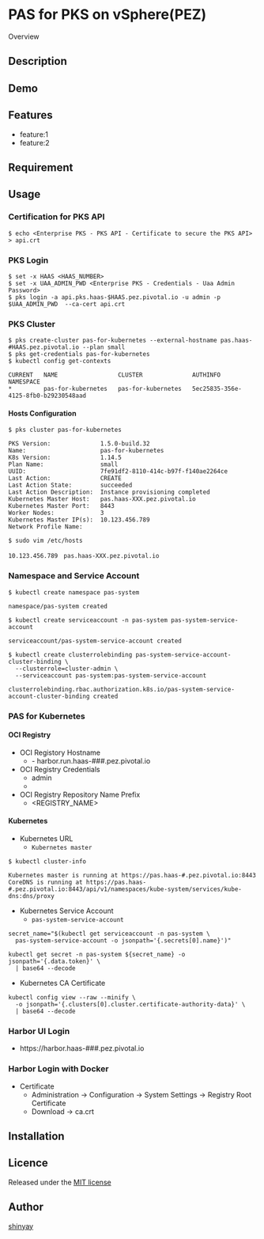 # PAS for PKS on vSphere(PEZ)

Overview

## Description

## Demo

## Features

- feature:1
- feature:2

## Requirement

## Usage
### Certification for PKS API
```
$ echo <Enterprise PKS - PKS API - Certificate to secure the PKS API> > api.crt
```
### PKS Login
```
$ set -x HAAS <HAAS_NUMBER>
$ set -x UAA_ADMIN_PWD <Enterprise PKS - Credentials - Uaa Admin Password>
$ pks login -a api.pks.haas-$HAAS.pez.pivotal.io -u admin -p $UAA_ADMIN_PWD  --ca-cert api.crt
```

### PKS Cluster
```
$ pks create-cluster pas-for-kubernetes --external-hostname pas.haas-#HAAS.pez.pivotal.io --plan small
$ pks get-credentials pas-for-kubernetes
$ kubectl config get-contexts

CURRENT   NAME                 CLUSTER              AUTHINFO                               NAMESPACE
*         pas-for-kubernetes   pas-for-kubernetes   5ec25835-356e-4125-8fb0-b29230548aad
```

#### Hosts Configuration
```
$ pks cluster pas-for-kubernetes

PKS Version:              1.5.0-build.32
Name:                     pas-for-kubernetes
K8s Version:              1.14.5
Plan Name:                small
UUID:                     7fe91df2-8110-414c-b97f-f140ae2264ce
Last Action:              CREATE
Last Action State:        succeeded
Last Action Description:  Instance provisioning completed
Kubernetes Master Host:   pas.haas-XXX.pez.pivotal.io
Kubernetes Master Port:   8443
Worker Nodes:             3
Kubernetes Master IP(s):  10.123.456.789
Network Profile Name:
```

```
$ sudo vim /etc/hosts

10.123.456.789　pas.haas-XXX.pez.pivotal.io
```

### Namespace and Service Account
```
$ kubectl create namespace pas-system

namespace/pas-system created
```

```
$ kubectl create serviceaccount -n pas-system pas-system-service-account

serviceaccount/pas-system-service-account created
```

```
$ kubectl create clusterrolebinding pas-system-service-account-cluster-binding \
  --clusterrole=cluster-admin \
  --serviceaccount pas-system:pas-system-service-account

clusterrolebinding.rbac.authorization.k8s.io/pas-system-service-account-cluster-binding created
```

### PAS for Kubernetes
#### OCI Registry
- OCI Registory Hostname
  - <HARBOR HOSTNAME>
    - harbor.run.haas-###.pez.pivotal.io
- OCI Registry Credentials
  - admin
  - <PEZ MAIN PASSWORD>
- OCI Registry Repository Name Prefix
  - <REGISTRY_NAME>

#### Kubernetes
- Kubernetes URL
  - `Kubernetes master`
```
$ kubectl cluster-info

Kubernetes master is running at https://pas.haas-#.pez.pivotal.io:8443
CoreDNS is running at https://pas.haas-#.pez.pivotal.io:8443/api/v1/namespaces/kube-system/services/kube-dns:dns/proxy
```

- Kubernetes Service Account
  - `pas-system-service-account`
```
secret_name="$(kubectl get serviceaccount -n pas-system \
  pas-system-service-account -o jsonpath='{.secrets[0].name}')"

kubectl get secret -n pas-system ${secret_name} -o jsonpath='{.data.token}' \
  | base64 --decode
```

- Kubernetes CA Certificate
```
kubectl config view --raw --minify \
  -o jsonpath='{.clusters[0].cluster.certificate-authority-data}' \
  | base64 --decode
```

### Harbor UI Login
- https://harbor.haas-###.pez.pivotal.io

### Harbor Login with Docker
- Certificate
  - Administration -> Configuration -> System Settings -> Registry Root Certificate
  - Download -> ca.crt

## Installation

## Licence

Released under the [MIT license](https://gist.githubusercontent.com/shinyay/56e54ee4c0e22db8211e05e70a63247e/raw/34c6fdd50d54aa8e23560c296424aeb61599aa71/LICENSE)

## Author

[shinyay](https://github.com/shinyay)
